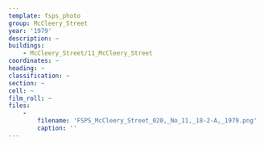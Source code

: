 ```yaml
---
template: fsps_photo
group: McCleery_Street
year: '1979'
description: ~
buildings:
    - McCleery_Street/11_McCleery_Street
coordinates: ~
heading: ~
classification: ~
section: ~
cell: ~
film_roll: ~
files:
    -
        filename: 'FSPS_McCleery_Street_020,_No_11,_18-2-A,_1979.png'
        caption: ''
---
```

